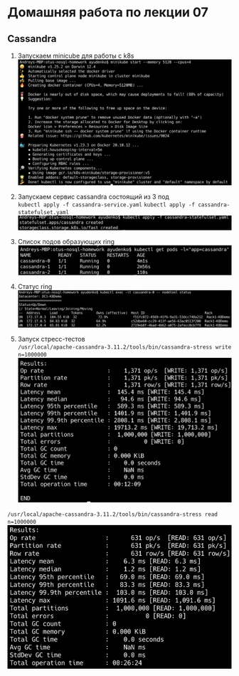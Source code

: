 # Домашняя работа по лекции 07

## Cassandra

1. Запускаем minicube для работы с k8s   
![Старт minikube](/images/image1.png)

2. Запускаем сервис cassandra состоящий из 3 под   
`kubectl apply -f cassandra-service.yaml`
`kubectl apply -f cassandra-statefulset.yaml`
![Старт k8s](/images/image2.png)

3. Список подов образующих ring    
![Статус сервиса](/images/image3.png)   

4. Статус ring   
![Статус ring](/images/image4.png)   

5. Запуск стресс-тестов   
`/usr/local/apache-cassandra-3.11.2/tools/bin/cassandra-stress write n=1000000`   
![Write](/images/image5.png)

`/usr/local/apache-cassandra-3.11.2/tools/bin/cassandra-stress read n=1000000`   
![Write](/images/image6.png)
